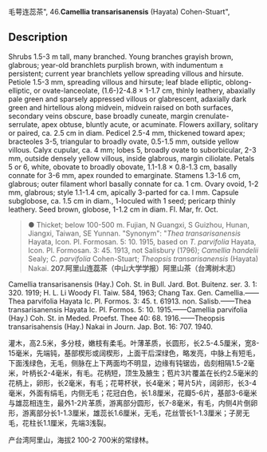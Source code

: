 毛萼连蕊茶",
46.**Camellia transarisanensis** (Hayata) Cohen-Stuart",

## Description
Shrubs 1.5-3 m tall, many branched. Young branches grayish brown, glabrous; year-old branchlets purplish brown, with indumentum ± persistent; current year branchlets yellow spreading villous and hirsute. Petiole 1.5-3 mm, spreading villous and hirsute; leaf blade elliptic, oblong-elliptic, or ovate-lanceolate, (1.6-)2-4.8 × 1-1.7 cm, thinly leathery, abaxially pale green and sparsely appressed villous or glabrescent, adaxially dark green and hirtellous along midvein, midvein raised on both surfaces, secondary veins obscure, base broadly cuneate, margin crenulate-serrulate, apex obtuse, bluntly acute, or acuminate. Flowers axillary, solitary or paired, ca. 2.5 cm in diam. Pedicel 2.5-4 mm, thickened toward apex; bracteoles 3-5, triangular to broadly ovate, 0.5-1.5 mm, outside yellow villous. Calyx cupular, ca. 4 mm; lobes 5, broadly ovate to suborbicular, 2-3 mm, outside densely yellow villous, inside glabrous, margin ciliolate. Petals 5 or 6, white, obovate to broadly obovate, 1.1-1.8 × 0.8-1.3 cm, basally connate for 3-6 mm, apex rounded to emarginate. Stamens 1.3-1.6 cm, glabrous; outer filament whorl basally connate for ca. 1 cm. Ovary ovoid, 1-2 mm, glabrous; style 1.1-1.4 cm, apically 3-parted for ca. l mm. Capsule subglobose, ca. 1.5 cm in diam., 1-loculed with 1 seed; pericarp thinly leathery. Seed brown, globose, 1-1.2 cm in diam. Fl. Mar, fr. Oct.

> ●  Thicket; below 100-500 m. Fujian, N Guangxi, S Guizhou, Hunan, Jiangxi, Taiwan, SE Yunnan.
  "Synonym": "*Thea transarisanensis* Hayata, Icon. Pl. Formosan. 5: 10. 1915, based on *T. parvifolia* Hayata, Icon. Pl. Formosan. 3: 45. 1913, not Salisbury (1796); *Camellia handelii* Sealy; *C. parvifolia* Cohen-Stuart; *Theopsis transarisanensis* (Hayata) Nakai.
**207.阿里山连蕊茶（中山大学学报）阿里山茶（台湾树木志）**

Camellia transarisanensis (Hay.) Coh. St. in Bull. Jard. Bot. Buitenz. ser. 3. 1: 320. 1919; H. L. Li Woody Fl. Taiw. 584, 1963; Chang Tax. Gen. Camellia.——Thea parvifolia Hayata Ic. Pl. Formos. 3: 45. t. 61913. non. Salisb.——Thea transarisanensis Hayata Ic. Pl. Formos. 5: 10. 1915.——Camellia parvifolia (Hay.) Coh. St. in Meded. Proefst. Thee 40: 68. 1916.——Theopsis transarisahensis (Hay.) Nakai in Journ. Jap. Bot. 16: 707. 1940.

灌木，高2.5米，多分枝，嫩枝有柔毛。叶薄革质，长圆形，长2.5-4.5厘米，宽8-15毫米，先端钝，基部楔形或阔楔形，上面干后深绿色，略发亮，中脉上有短毛，下面浅绿色，无毛，侧脉在上下两面均不明显，边缘有钝锯齿，齿刻相隔1.5-2毫米，叶柄长2-4毫米，有毛。花柄短，顶生及腋生；苞片3片覆盖在长约2.5毫米的花柄上，卵形，长2毫米，有毛；花萼杯状，长4毫米；萼片5片，阔卵形，长3-4毫米，外面有绢毛，内侧无毛；花冠白色，长1.8厘米，花瓣5-6片，基部3-6毫米与雄蕊相连生，最外1-2片革质，游离部分圆形，长7-8毫米，有毛，内侧4片倒卵形，游离部分长1-1.3厘米，雄蕊长1.6厘米，无毛，花丝管长1-1.3厘米；子房无毛，花柱长1.1厘米，先端3浅裂。

产台湾阿里山，海拔2 100-2 700米的常绿林。
